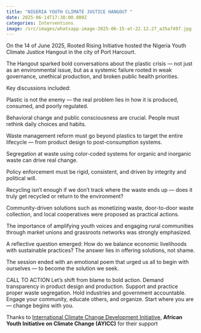 ```yaml
---
title: "NIGERIA YOUTH CLIMATE JUSTICE HANGOUT "
date: 2025-06-14T17:38:00.000Z
categories: Interventions
image: /src/images/whatsapp-image-2025-06-15-at-22.12.27_a35a7497.jpg
---
```



On the 14 of June 2025, Rooted Rising Initiative hosted the Nigeria Youth Climate Justice Hangout in the city of Port Harcourt. 

The Hangout sparked bold conversations about the plastic crisis — not just as an environmental issue, but as a systemic failure rooted in weak governance, unethical production, and broken public health priorities.

Key discussions included:

Plastic is not the enemy — the real problem lies in how it is produced, consumed, and poorly regulated.

Behavioral change and public consciousness are crucial. People must rethink daily choices and habits.

Waste management reform must go beyond plastics to target the entire lifecycle — from product design to post-consumption systems.

Segregation at waste using color-coded systems for organic and inorganic waste can drive real change.

Policy enforcement must be rigid, consistent, and driven by integrity and political will.

Recycling isn’t enough if we don’t track where the waste ends up — does it truly get recycled or return to the environment?

Community-driven solutions such as monetizing waste, door-to-door waste collection, and local cooperatives were proposed as practical actions.

The importance of amplifying youth voices and engaging rural communities through market unions and grassroots networks was strongly emphasized.

A reflective question emerged: How do we balance economic livelihoods with sustainable practices? The answer lies in offering solutions, not shame.

The session ended with an emotional poem that urged us all to begin with ourselves — to become the solution we seek.

CALL TO ACTION
Let’s shift from blame to bold action.
Demand transparency in product design and production.
Support and practice proper waste segregation.
Hold industries and government accountable. Engage your community, educate others, and organize.
Start where you are — change begins with you.

Thanks to [International Climate Change Development Initiative](https://www.linkedin.com/company/iccdiafrica/), **African Youth Initiative on Climate Change (AYICC)** for their support
